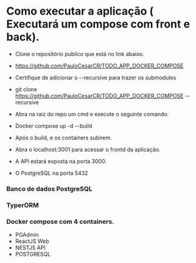 # Como executar a aplicação ( Executará um compose com front e back).

- Clone o repositório publico que está no link abaixo.

- https://github.com/PauloCesarCR/TODO_APP_DOCKER_COMPOSE

- Certifique de adicionar o --recursive para trazer os submodules

- git clone https://github.com/PauloCesarCR/TODO_APP_DOCKER_COMPOSE -- recursive

- Abra na raiz do repo um cmd e execute o seguinte comando.

- Docker compose up -d --build

- Após o build, e os containers subirem.

- Abra o localhost:3001 para acessar o frontd da aplicação.

- A API estará exposta na porta 3000.

- O PostgreSQL na porta 5432

### Banco de dados PostgreSQL

### TyperORM

### Docker compose com 4 containers.

- PGAdmin
- ReactJS Web
- NESTJS API
- POSTGRESQL
